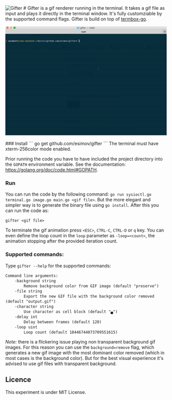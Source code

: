 <img width="90" alt="Gifter" src="https://cloud.githubusercontent.com/assets/883386/21749779/ef01be0c-d5ae-11e6-90d2-25d775286f60.png"/>
#
Gifter is a gif renderer running in the terminal. It takes a gif file as input and plays it directly in the terminal window. It's fully customziable by the supported command flags. Gifter is build on top of <a href="https://github.com/nsf/termbox-go">termbox-go</a>.
<p align="center">
<img alt="Sample gif" src="https://raw.githubusercontent.com/esimov/gifter/master/capture.gif"/>
</p>
### Install
```
go get github.com/esimov/gifter
```
The terminal must have xterm-256color mode enabled.

Prior running the code you have to have included the project directory into the `GOPATH` environment variable. See the documentation: https://golang.org/doc/code.html#GOPATH.

### Run
You can run the code by the following command:
`go run sysioctl.go terminal.go image.go main.go <gif file>`.
But the more elegant and simpler way is to generate the binary file using `go install`. After this you can run the code as:

```
gifter <gif file>
```

To terminate the gif animation press `<ESC>`, `CTRL-C`, `CTRL-D` or `q` key. You can even define the loop count in the `loop` parameter as `-loop=<count>`, the animation stopping after the provided iteration count.

### Supported commands:
Type `gifter --help` for the supported commands:

```
Command line arguments:
	-background string
		Remove background color from GIF image (default "preserve")
	-file string
		Export the new GIF file with the background color removed (default "output.gif")
	-character string
		Use character as cell block (default "▄")
	-delay int
		Delay between frames (default 120)
	-loop uint
		Loop count (default 18446744073709551615)
```
_Note:_ there is a flickering issue playing non transparent background gif images. For this reason you can use the `background=remove` flag, which generates a new gif image with the most dominant color removed (which in most cases is the background color). But for the best visual experience it's advised to use gif files with transparent background. 

## Licence

This experiment is under MIT License.
